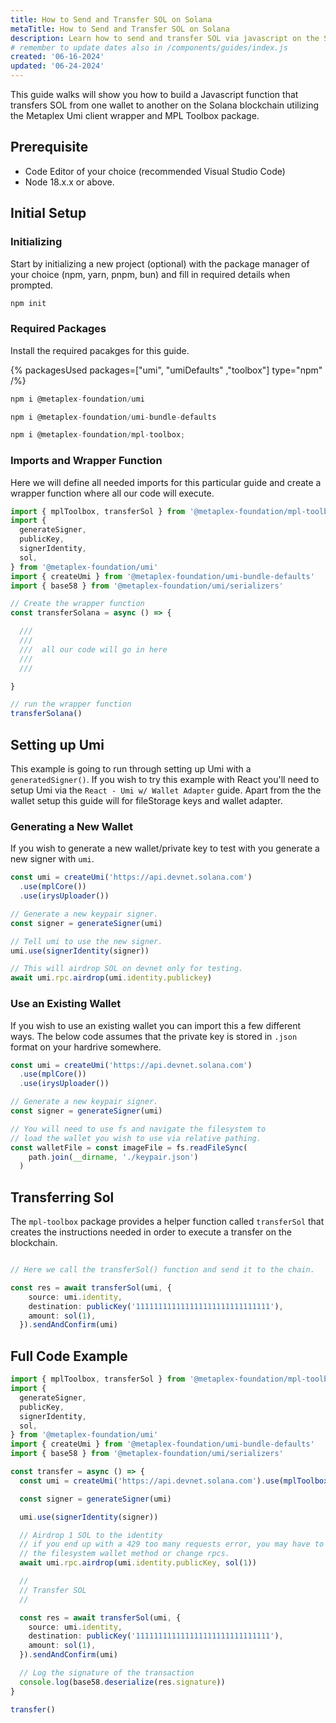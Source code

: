 ```yaml
---
title: How to Send and Transfer SOL on Solana
metaTitle: How to Send and Transfer SOL on Solana
description: Learn how to send and transfer SOL via javascript on the Solana blockchain.
# remember to update dates also in /components/guides/index.js
created: '06-16-2024'
updated: '06-24-2024'
---
```


This guide walks will show you how to build a Javascript function that transfers SOL from one wallet to another on the Solana blockchain utilizing the Metaplex Umi client wrapper and MPL Toolbox package.

## Prerequisite

- Code Editor of your choice (recommended Visual Studio Code)
- Node 18.x.x or above.

## Initial Setup

### Initializing

Start by initializing a new project (optional) with the package manager of your choice (npm, yarn, pnpm, bun) and fill in required details when prompted.

```js
npm init
```

### Required Packages

Install the required pacakges for this guide.

{% packagesUsed packages=["umi", "umiDefaults" ,"toolbox"] type="npm" /%}

```js
npm i @metaplex-foundation/umi
```

```js
npm i @metaplex-foundation/umi-bundle-defaults
```

```js
npm i @metaplex-foundation/mpl-toolbox;
```

### Imports and Wrapper Function

Here we will define all needed imports for this particular guide and create a wrapper function where all our code will execute.

```ts
import { mplToolbox, transferSol } from '@metaplex-foundation/mpl-toolbox'
import {
  generateSigner,
  publicKey,
  signerIdentity,
  sol,
} from '@metaplex-foundation/umi'
import { createUmi } from '@metaplex-foundation/umi-bundle-defaults'
import { base58 } from '@metaplex-foundation/umi/serializers'

// Create the wrapper function
const transferSolana = async () => {

  ///
  ///
  ///  all our code will go in here
  ///
  ///

}

// run the wrapper function
transferSolana()
```

## Setting up Umi

This example is going to run through setting up Umi with a `generatedSigner()`. If you wish to try this example with React you'll need to setup Umi via the `React - Umi w/ Wallet Adapter` guide. Apart from the the wallet setup this guide will for fileStorage keys and wallet adapter.

### Generating a New Wallet

If you wish to generate a new wallet/private key to test with you generate a new signer with `umi`.

```ts
const umi = createUmi('https://api.devnet.solana.com')
  .use(mplCore())
  .use(irysUploader())

// Generate a new keypair signer.
const signer = generateSigner(umi)

// Tell umi to use the new signer.
umi.use(signerIdentity(signer))

// This will airdrop SOL on devnet only for testing.
await umi.rpc.airdrop(umi.identity.publickey)
```

### Use an Existing Wallet

If you wish to use an existing wallet you can import this a few different ways. The below code assumes that the private key is stored in `.json` format on your hardrive somewhere.

```ts
const umi = createUmi('https://api.devnet.solana.com')
  .use(mplCore())
  .use(irysUploader())

// Generate a new keypair signer.
const signer = generateSigner(umi)

// You will need to use fs and navigate the filesystem to
// load the wallet you wish to use via relative pathing.
const walletFile = const imageFile = fs.readFileSync(
    path.join(__dirname, './keypair.json')
  )
```

## Transferring Sol

The `mpl-toolbox` package provides a helper function called `transferSol` that creates the instructions needed in order to execute a transfer on the blockchain.

```ts

// Here we call the transferSol() function and send it to the chain.

const res = await transferSol(umi, {
    source: umi.identity,
    destination: publicKey('111111111111111111111111111111'),
    amount: sol(1),
  }).sendAndConfirm(umi)
```

## Full Code Example

```ts
import { mplToolbox, transferSol } from '@metaplex-foundation/mpl-toolbox'
import {
  generateSigner,
  publicKey,
  signerIdentity,
  sol,
} from '@metaplex-foundation/umi'
import { createUmi } from '@metaplex-foundation/umi-bundle-defaults'
import { base58 } from '@metaplex-foundation/umi/serializers'

const transfer = async () => {
  const umi = createUmi('https://api.devnet.solana.com').use(mplToolbox())

  const signer = generateSigner(umi)

  umi.use(signerIdentity(signer))

  // Airdrop 1 SOL to the identity
  // if you end up with a 429 too many requests error, you may have to use
  // the filesystem wallet method or change rpcs.
  await umi.rpc.airdrop(umi.identity.publicKey, sol(1))

  //
  // Transfer SOL
  //

  const res = await transferSol(umi, {
    source: umi.identity,
    destination: publicKey('111111111111111111111111111111'),
    amount: sol(1),
  }).sendAndConfirm(umi)

  // Log the signature of the transaction
  console.log(base58.deserialize(res.signature))
}

transfer()
```
